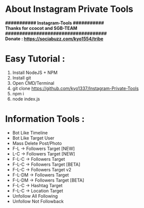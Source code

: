 # About Instagram Private Tools
<b>########### Instagram-Tools ###########</b><br>
<b>Thanks for ccocot and SGB-TEAM</b><br>
<b>####################################</b><br>
<b>Donate : https://sociabuzz.com/kyo1554/tribe</b>

# Easy Tutorial :
1) Install NodeJS + NPM
2) Install git
3) Open CMD/Terminal
4) git clone https://github.com/kyo1337/Instagram-Private-Tools
5) npm i
6) node index.js


# Information Tools :
- Bot Like Timeline
- Bot Like Target User
- Mass Delete Post/Photo
- F-L -> Followers Target [NEW]
- L-C -> Followers Target [NEW]
- F-L-C -> Followers Target
- F-L-C -> Followers Target [BETA]
- F-L-C -> Followers Target v2
- F-L-DM -> Followers Target
- F-L-DM -> Followers Target [BETA]
- F-L-C -> Hashtag Target
- F-L-C -> Location Target
- Unfollow All Following
- Unfollow Not Followback
